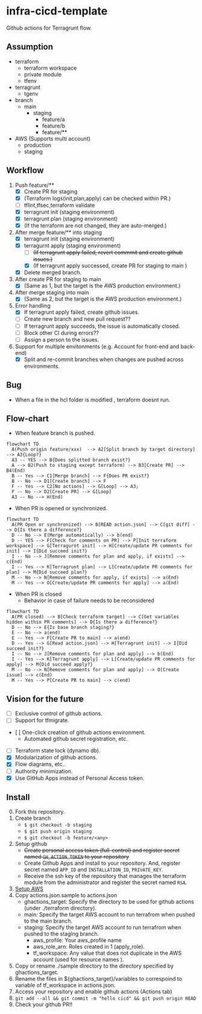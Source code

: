 # infra-cicd-template
Github actions for Terragrunt flow. 

## Assumption
- terraform
  - terraform workspace
  - private module
  - tfenv
- terragrunt
  - tgenv
- branch
  - main
    - staging
      - feature/a
      - feature/b
      - feature/**
- AWS (Supports multi account)
  - production 
  - staging 

## Workflow
1. Push feature/**
    - [x] Create PR for staging
    - [x] (Terraform logs(init,plan,apply) can be checked within PR.)
    - [ ] tflint,tfsec,terraform validate
    - [x] terragrunt init (staging environment)
    - [x] terragrunt plan (staging environment)
    - [x] (If the terraform are not changed, they are auto-merged.)
2. After merge feature/** into staging
    - [x] terragrunt init (staging environment)
    - [x] terragurnt apply (staging environment)
      - [ ] ~~(If terragrunt apply failed, revert commmit and create github issues.)~~ 
      - [x] (If terragrunt apply successed, create PR for staging to main )
    - [x] Delete merged branch.
3. After create PR for staging to main
    - [x] (Same as 1, but the target is the AWS production environment.)
4. After merge staging into main
    - [x] (Same as 2, but the target is the AWS production environment.)
5. Error handling
    - [x] If terragrunt apply failed, create github issues.
    - [ ] Create new branch and new pull request??
    - [ ] If terragrunt apply succeeds, the issue is automatically closed.
    - [ ] Block other CI during errors??
    - [ ] Assign a person to the issues.
6. Support for multiple envitonments (e.g. Account for front-end and back-end)
    - [x] Split and re-commit branches when changes are pushed across environments.

## Bug
- When a file in the hcl folder is modified , terraform doesnt run.

## Flow-chart

- When feature branch is pushed.

```mermaid
flowchart TD
  A(Push origin feature/xxx)  --> A2[Split branch by target directory] --> A3{Loop?}
  A3 -- YES --> B{Does splitted branch exist?}
  A --> B2(Push to staging except terraform) --> B3[Create PR] --> B4(End)
  B -- Yes --> C1[Merge branch] --> F{Does PR exist?}
  B -- No --> D1[Create branch] --> F
  F -- Yes --> C2[No actions] --> G[Loop] --> A3;
  F -- No --> D2[Create PR] --> G[Loop]
  A3 -- No --> H(End)
```

- When PR is opened or synchronized.
```mermaid
flowchart TD
  A(PR Open or synchronized) --> B[READ action.json] --> C[git diff] --> D{Is there a difference?}
  D -- No --> E(Merge automatically) --> b(end)
  D -- YES --> F[Check for comments on PR] --> P[Init terraform workspace] --> G[Terragurnt init] --> H[Create/update PR comments for init] --> I{Did succeed init?}
  I -- No --> J[Remove comments for plan and apply, if exists] --> c(End)
  I -- Yes --> K[Terragrunt plan] --> L[Create/update PR comments for plan] --> M{Did succeed plan?}
  M -- No --> N[Remove comments for apply, if exists] --> a(End)
  M -- Yes --> O[Create/update PR comments for apply] --> a(End)
```

- When PR is closed
  - Behavior in case of failure needs to be reconsidered
```mermaid
flowchart TD
  A(PR closed) --> B[Check terraform target] --> C[Get variables hidden within PR comments] --> D{Is there a difference?}
  D -- No --> E{Is base branch staging?}
  E -- No --> a(end)
  E -- Yes --> F[Create PR to main] --> a(end)
  D -- Yes --> G[Read action.json] --> H[Terragrunt init] --> I{Did succeed init?}
  I -- No --> J[Remove comments for plan and apply] --> b(End)
  I -- Yes --> K[Terragrunt apply] --> L[Create/update PR comments for apply] --> M{Did succeed apply?}
  M -- No --> N[Remove comments for plan and apply] --> O[Create issue] --> c(End)
  M -- Yes --> P[Create PR to main] --> c(end)
```

## Vision for the future
- [ ] Exclusive control of github actions.
- [ ] Support for tfmigrate.
- [ [ One-click creation of github actions environment.
  - Automated github secret registration, etc.
- [ ] Terraform state lock (dynamo db).
- [x] Modularization of github actions.
- [x] Flow diagrams, etc..
- [ ] Authority minimization.
- [x] Use GitHub Apps instead of Personal Access token.

## Install
0. Fork this repository.
1. Create branch
    - `$ git checkout -b staging`
    - `$ git push origin staging`
    - `$ git checkout -b feature/<any>`
2. Setup github
    - ~~Create personal access token (full-control) and register secret named `GH_ACTION_TOKEN` to your repository~~
    - Create Github Apps and install to your repository. And, register secret named `APP_ID` and `INSTALLATION_ID`, `PRIVATE_KEY`.
    - Receive the ssh key of the repository that manages the terraform module from the administrator and register the secret named `RSA`.
3. [Setup AWS](./aws/init)
4. Copy actions.json.sample to actions.json
    - ghactions_target: Specify the directory to be used for github actions (under ./terraform directory).
    - main: Specify the target AWS account to run terrafrom when pushed to the main branch.
    - staging: Specify the target AWS account to run terrafrom when pushed to the staging branch.
      - aws_profile: Your aws_profile name
      - aws_role_arn: Roles created in 1 (apply_role).
      - tf_workspace: Any value that does not duplicate in the AWS account (used for resource names ).
5. Copy or rename ./sample directory to the directory specified by ghactions_target.
6. Rename the files in ${ghactions_target}/variables to correspoind to variable of tf_workspace in actions.json.
7. Access your repository and enable github actions (Actions tab)
8. `git add --all && git commit -m "hello cicd" && git push origin HEAD`
9. Check your github PR!!